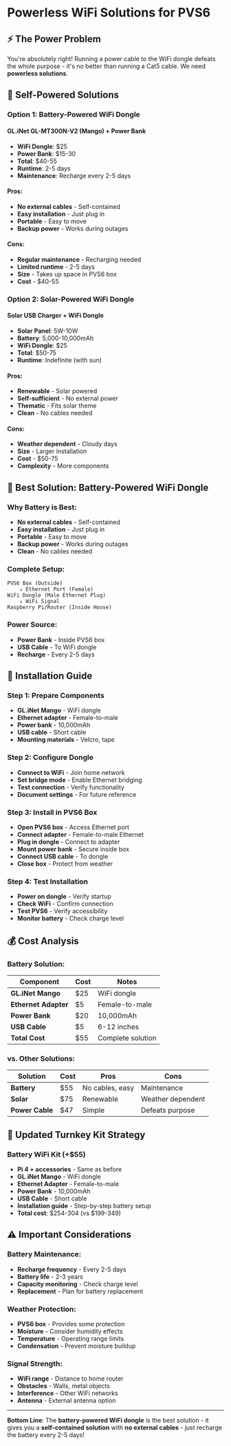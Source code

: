 # Powerless WiFi Solutions for PVS6

## ⚡ The Power Problem

You're absolutely right! Running a power cable to the WiFi dongle defeats the whole purpose - it's no better than running a Cat5 cable. We need **powerless solutions**.

## 🔋 **Self-Powered Solutions**

### **Option 1: Battery-Powered WiFi Dongle**

#### **GL.iNet GL-MT300N-V2 (Mango) + Power Bank**
- **WiFi Dongle**: $25
- **Power Bank**: $15-30
- **Total**: $40-55
- **Runtime**: 2-5 days
- **Maintenance**: Recharge every 2-5 days

#### **Pros:**
- **No external cables** - Self-contained
- **Easy installation** - Just plug in
- **Portable** - Easy to move
- **Backup power** - Works during outages

#### **Cons:**
- **Regular maintenance** - Recharging needed
- **Limited runtime** - 2-5 days
- **Size** - Takes up space in PVS6 box
- **Cost** - $40-55

### **Option 2: Solar-Powered WiFi Dongle**

#### **Solar USB Charger + WiFi Dongle**
- **Solar Panel**: 5W-10W
- **Battery**: 5,000-10,000mAh
- **WiFi Dongle**: $25
- **Total**: $50-75
- **Runtime**: Indefinite (with sun)

#### **Pros:**
- **Renewable** - Solar powered
- **Self-sufficient** - No external power
- **Thematic** - Fits solar theme
- **Clean** - No cables needed

#### **Cons:**
- **Weather dependent** - Cloudy days
- **Size** - Larger installation
- **Cost** - $50-75
- **Complexity** - More components

## 🎯 **Best Solution: Battery-Powered WiFi Dongle**

### **Why Battery is Best:**
- **No external cables** - Self-contained
- **Easy installation** - Just plug in
- **Portable** - Easy to move
- **Backup power** - Works during outages
- **Clean** - No cables needed

### **Complete Setup:**
```
PVS6 Box (Outside)
    ↓ Ethernet Port (Female)
WiFi Dongle (Male Ethernet Plug)
    ↓ WiFi Signal
Raspberry Pi/Router (Inside House)
```

### **Power Source:**
- **Power Bank** - Inside PVS6 box
- **USB Cable** - To WiFi dongle
- **Recharge** - Every 2-5 days

## 🔧 **Installation Guide**

### **Step 1: Prepare Components**
- **GL.iNet Mango** - WiFi dongle
- **Ethernet adapter** - Female-to-male
- **Power bank** - 10,000mAh
- **USB cable** - Short cable
- **Mounting materials** - Velcro, tape

### **Step 2: Configure Dongle**
- **Connect to WiFi** - Join home network
- **Set bridge mode** - Enable Ethernet bridging
- **Test connection** - Verify functionality
- **Document settings** - For future reference

### **Step 3: Install in PVS6 Box**
- **Open PVS6 box** - Access Ethernet port
- **Connect adapter** - Female-to-male Ethernet
- **Plug in dongle** - Connect to adapter
- **Mount power bank** - Secure inside box
- **Connect USB cable** - To dongle
- **Close box** - Protect from weather

### **Step 4: Test Installation**
- **Power on dongle** - Verify startup
- **Check WiFi** - Confirm connection
- **Test PVS6** - Verify accessibility
- **Monitor battery** - Check charge level

## 💰 **Cost Analysis**

### **Battery Solution:**
| Component | Cost | Notes |
|-----------|------|-------|
| **GL.iNet Mango** | $25 | WiFi dongle |
| **Ethernet Adapter** | $5 | Female-to-male |
| **Power Bank** | $20 | 10,000mAh |
| **USB Cable** | $5 | 6-12 inches |
| **Total Cost** | $55 | Complete solution |

### **vs. Other Solutions:**
| Solution | Cost | Pros | Cons |
|----------|------|------|------|
| **Battery** | $55 | No cables, easy | Maintenance |
| **Solar** | $75 | Renewable | Weather dependent |
| **Power Cable** | $47 | Simple | Defeats purpose |

## 🚀 **Updated Turnkey Kit Strategy**

### **Battery WiFi Kit (+$55)**
- **Pi 4 + accessories** - Same as before
- **GL.iNet Mango** - WiFi dongle
- **Ethernet Adapter** - Female-to-male
- **Power Bank** - 10,000mAh
- **USB Cable** - Short cable
- **Installation guide** - Step-by-step battery setup
- **Total cost**: $254-304 (vs $199-349)

## ⚠️ **Important Considerations**

### **Battery Maintenance:**
- **Recharge frequency** - Every 2-5 days
- **Battery life** - 2-3 years
- **Capacity monitoring** - Check charge level
- **Replacement** - Plan for battery replacement

### **Weather Protection:**
- **PVS6 box** - Provides some protection
- **Moisture** - Consider humidity effects
- **Temperature** - Operating range limits
- **Condensation** - Prevent moisture buildup

### **Signal Strength:**
- **WiFi range** - Distance to home router
- **Obstacles** - Walls, metal objects
- **Interference** - Other WiFi networks
- **Antenna** - External antenna option

---

**Bottom Line**: The **battery-powered WiFi dongle** is the best solution - it gives you a **self-contained solution** with **no external cables** - just recharge the battery every 2-5 days!
